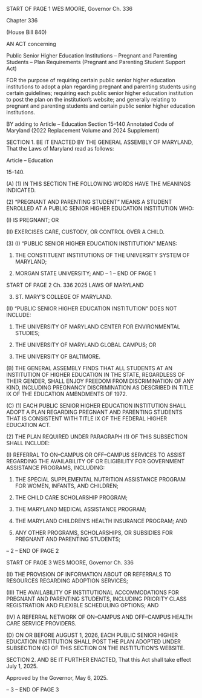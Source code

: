 START OF PAGE 1
WES MOORE, Governor Ch. 336

Chapter 336

(House Bill 840)

AN ACT concerning

Public Senior Higher Education Institutions – Pregnant and Parenting
Students – Plan Requirements
(Pregnant and Parenting Student Support Act)

FOR the purpose of requiring certain public senior higher education institutions to adopt a
plan regarding pregnant and parenting students using certain guidelines; requiring
each public senior higher education institution to post the plan on the institution’s
website; and generally relating to pregnant and parenting students and certain
public senior higher education institutions.

BY adding to
Article – Education
Section 15–140
Annotated Code of Maryland
(2022 Replacement Volume and 2024 Supplement)

SECTION 1. BE IT ENACTED BY THE GENERAL ASSEMBLY OF MARYLAND,
That the Laws of Maryland read as follows:

Article – Education

15–140.

(A) (1) IN THIS SECTION THE FOLLOWING WORDS HAVE THE MEANINGS
INDICATED.

(2) “PREGNANT AND PARENTING STUDENT” MEANS A STUDENT
ENROLLED AT A PUBLIC SENIOR HIGHER EDUCATION INSTITUTION WHO:

(I) IS PREGNANT; OR

(II) EXERCISES CARE, CUSTODY, OR CONTROL OVER A CHILD.

(3) (I) “PUBLIC SENIOR HIGHER EDUCATION INSTITUTION”
MEANS:

1. THE CONSTITUENT INSTITUTIONS OF THE
UNIVERSITY SYSTEM OF MARYLAND;

2. MORGAN STATE UNIVERSITY; AND
– 1 –
END OF PAGE 1

START OF PAGE 2
Ch. 336 2025 LAWS OF MARYLAND

3. ST. MARY’S COLLEGE OF MARYLAND.

(II) “PUBLIC SENIOR HIGHER EDUCATION INSTITUTION” DOES
NOT INCLUDE:

1. THE UNIVERSITY OF MARYLAND CENTER FOR
ENVIRONMENTAL STUDIES;

2. THE UNIVERSITY OF MARYLAND GLOBAL CAMPUS;
OR

3. THE UNIVERSITY OF BALTIMORE.

(B) THE GENERAL ASSEMBLY FINDS THAT ALL STUDENTS AT AN
INSTITUTION OF HIGHER EDUCATION IN THE STATE, REGARDLESS OF THEIR
GENDER, SHALL ENJOY FREEDOM FROM DISCRIMINATION OF ANY KIND, INCLUDING
PREGNANCY DISCRIMINATION AS DESCRIBED IN TITLE IX OF THE EDUCATION
AMENDMENTS OF 1972.

(C) (1) EACH PUBLIC SENIOR HIGHER EDUCATION INSTITUTION SHALL
ADOPT A PLAN REGARDING PREGNANT AND PARENTING STUDENTS THAT IS
CONSISTENT WITH TITLE IX OF THE FEDERAL HIGHER EDUCATION ACT.

(2) THE PLAN REQUIRED UNDER PARAGRAPH (1) OF THIS
SUBSECTION SHALL INCLUDE:

(I) REFERRAL TO ON–CAMPUS OR OFF–CAMPUS SERVICES TO
ASSIST REGARDING THE AVAILABILITY OF OR ELIGIBILITY FOR GOVERNMENT
ASSISTANCE PROGRAMS, INCLUDING:

1. THE SPECIAL SUPPLEMENTAL NUTRITION
ASSISTANCE PROGRAM FOR WOMEN, INFANTS, AND CHILDREN;

2. THE CHILD CARE SCHOLARSHIP PROGRAM;

3. THE MARYLAND MEDICAL ASSISTANCE PROGRAM;

4. THE MARYLAND CHILDREN’S HEALTH INSURANCE
PROGRAM; AND

5. ANY OTHER PROGRAMS, SCHOLARSHIPS, OR
SUBSIDIES FOR PREGNANT AND PARENTING STUDENTS;

– 2 –
END OF PAGE 2

START OF PAGE 3
WES MOORE, Governor Ch. 336

(II) THE PROVISION OF INFORMATION ABOUT OR REFERRALS
TO RESOURCES REGARDING ADOPTION SERVICES;

(III) THE AVAILABILITY OF INSTITUTIONAL ACCOMMODATIONS
FOR PREGNANT AND PARENTING STUDENTS, INCLUDING PRIORITY CLASS
REGISTRATION AND FLEXIBLE SCHEDULING OPTIONS; AND

(IV) A REFERRAL NETWORK OF ON–CAMPUS AND OFF–CAMPUS
HEALTH CARE SERVICE PROVIDERS.

(D) ON OR BEFORE AUGUST 1, 2026, EACH PUBLIC SENIOR HIGHER
EDUCATION INSTITUTION SHALL POST THE PLAN ADOPTED UNDER SUBSECTION (C)
OF THIS SECTION ON THE INSTITUTION’S WEBSITE.

SECTION 2. AND BE IT FURTHER ENACTED, That this Act shall take effect July
1, 2025.

Approved by the Governor, May 6, 2025.

– 3 –
END OF PAGE 3
